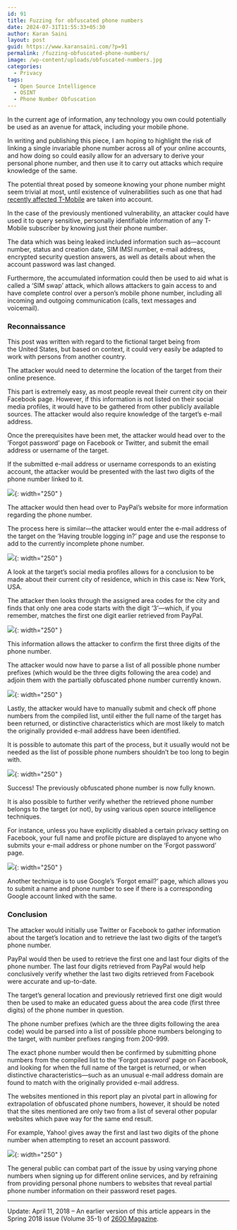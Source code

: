 ```yaml
---
id: 91
title: Fuzzing for obfuscated phone numbers
date: 2024-07-31T11:55:33+05:30
author: Karan Saini
layout: post
guid: https://www.karansaini.com/?p=91
permalink: /fuzzing-obfuscated-phone-numbers/
image: /wp-content/uploads/obfuscated-numbers.jpg
categories:
  - Privacy
tags:
  - Open Source Intelligence
  - OSINT
  - Phone Number Obfuscation
---
```

In the current age of information, any technology you own could potentially be used as an avenue for attack, including your mobile phone.

In writing and publishing this piece, I am hoping to highlight the risk of linking a single invariable phone number across all of your online accounts, and how doing so could easily allow for an adversary to derive your personal phone number, and then use it to carry out attacks which require knowledge of the same.

The potential threat posed by someone knowing your phone number might seem trivial at most, until existence of vulnerabilities such as one that had [recently affected T-Mobile](https://www.cnet.com/news/bug-reportedly-exposed-t-mobile-customers-personal-data/) are taken into account.

In the case of the previously mentioned vulnerability, an attacker could have used it to query sensitive, personally identifiable information of any T-Mobile subscriber by knowing just their phone number.

The data which was being leaked included information such as—account number, status and creation date, SIM IMSI number, e-mail address, encrypted security question answers, as well as details about when the account password was last changed.

Furthermore, the accumulated information could then be used to aid what is called a ‘SIM swap’ attack, which allows attackers to gain access to and have complete control over a person’s mobile phone number, including all incoming and outgoing communication (calls, text messages and voicemail).

### Reconnaissance

This post was written with regard to the&nbsp;fictional target&nbsp;being from the&nbsp;United States, but based on context, it could very easily be adapted to work with persons from another country.

The attacker would need to determine the location of the target from their online presence.

This part is extremely easy, as most people reveal their current city on their Facebook page. However, if this information is not listed on their social media profiles, it would have to be gathered from other publicly available sources. The attacker would also require knowledge of the target&#8217;s e-mail address.

Once the prerequisites have been met, the attacker would head over to the ‘Forgot password’ page on Facebook or Twitter, and submit the email address or username of the target.

If the submitted e-mail address or username corresponds to an existing account, the attacker would be presented with the last two digits of the phone number linked to it.

![](/media/jan_14_2018_1.png){: width="250" }

The attacker would then head over to PayPal’s website for more information regarding the phone number.

The process here is similar—the attacker would enter the e-mail address of the target on the ‘Having trouble logging in?’ page and use the response to add to the currently incomplete phone number.

![](/media/jan_14_2018_3.png){: width="250" }

A look at the target&#8217;s social media profiles allows for a conclusion to be made about their current city of residence, which in this case is: New York, USA.

The attacker then looks through the assigned area codes for the city and finds that only one area code starts with the digit ‘3’—which, if you remember, matches the first one digit earlier retrieved from PayPal.

![](/media/jan_14_2018_8.png){: width="250" }

This information allows the attacker to confirm the first three digits of the phone number.

The attacker would now have to parse a list of all possible phone number prefixes (which would be the three digits following the area code) and adjoin them with the partially obfuscated phone number currently known.

![](/media/jan_14_2018_2.png){: width="250" }

Lastly, the attacker would have to manually submit and check off phone numbers from the compiled list, until either the full name of the target has been returned, or distinctive characteristics which are most likely to match the originally provided e-mail address have been identified.

It is possible to automate this part of the process, but it usually would not be needed as the list of possible phone numbers shouldn&#8217;t be too long to begin with.

![](/media/jan_14_2018_7.png){: width="250" }

Success! The previously obfuscated phone number is now fully known.

It is also possible to further verify whether the retrieved phone number belongs to the target (or not), by using various open source intelligence techniques.

For instance, unless you have explicitly disabled a certain privacy setting on Facebook, your full name and profile picture are displayed to anyone who submits your e-mail address or phone number on the ‘Forgot password’ page.

![](/media/jan_14_2018_4.png){: width="250" }

Another technique is to use Google&#8217;s ‘Forgot email?’ page, which allows you to submit a name and phone number to see if there is a corresponding Google account linked with the same.

### Conclusion

The attacker would initially use Twitter or Facebook to gather information about the target&#8217;s location and to retrieve the last two digits of the target’s phone number.

PayPal would then be used to retrieve the first one and last four digits of the phone number. The last four digits retrieved from PayPal would help conclusively verify whether the last two digits retrieved from Facebook were accurate and up-to-date.

The target’s general location and previously retrieved first one digit would then be used to make an educated guess about the area code (first three digits) of the phone number in question.

The phone number prefixes (which are the three digits following the area code) would be parsed into a list of possible phone numbers belonging to the target, with number prefixes ranging from 200-999.

The exact phone number would then be confirmed by submitting phone numbers from the compiled list to the &#8216;Forgot password&#8217; page on Facebook, and looking for when the full name of the target is returned, or&nbsp;when distinctive characteristics—such as an unusual e-mail address domain are found to match with the originally provided e-mail address.

The websites mentioned in this report play an pivotal part in allowing for extrapolation of obfuscated phone numbers, however, it should be noted that the sites mentioned are only two from a list of several other popular websites which pave way for the same end result.

For example, Yahoo! gives away the first and last two digits of the phone number when attempting to reset an account password.

![](/media/jan_14_2018_9.png){: width="250" }

The general public can combat part of the issue by using varying phone numbers when signing up for different online services, and by refraining from providing personal phone numbers to websites that reveal partial phone number information on their password reset pages.

<hr class="wp-block-separator is-style-dots" />

Update: April 11, 2018 &#8211; An earlier version of this article appears in the Spring 2018 issue&nbsp;(Volume 35-1) of [2600 Magazine](https://2600.com/).
